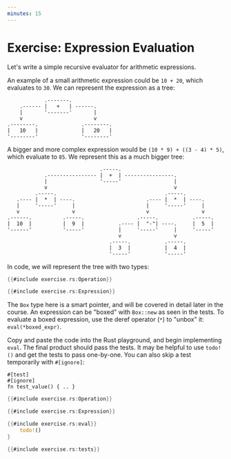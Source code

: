 ```yaml
---
minutes: 15
---
```


# Exercise: Expression Evaluation

Let's write a simple recursive evaluator for arithmetic expressions.

An example of a small arithmetic expression could be `10 + 20`, which evaluates
to `30`. We can represent the expression as a tree:

<!-- mdbook-xgettext: skip -->

```bob
            .-------.
    .------ |   +   | ------.
    |       '-------'       |
    v                       v
.--------.              .--------.
|   10   |              |   20   |
'--------'              '--------'
```

A bigger and more complex expression would be `(10 * 9) + ((3 - 4) * 5)`, which
evaluate to `85`. We represent this as a much bigger tree:

<!-- mdbook-xgettext: skip -->

```bob
                              .-----.
            .---------------- |  +  | ----------------.
            |                 '-----'                 |
            v                                         v
         .-----.                                   .-----.
   .---- |  *  | ----.                       .---- |  *  | ----.
   |     '-----'     |                       |     '-----'     |
   v                 v                       v                 v
.------.          .-----.                 .-----.           .-----.
|  10  |          |  9  |           .---- |  "-"| ----.     |  5  |
'------'          '-----'           |     '-----'     |     '-----'
                                    v                 v
                                 .-----.           .-----.
                                 |  3  |           |  4  |
                                 '-----'           '-----'
```

In code, we will represent the tree with two types:

```rust
{{#include exercise.rs:Operation}}

{{#include exercise.rs:Expression}}
```

The `Box` type here is a smart pointer, and will be covered in detail later in
the course. An expression can be "boxed" with `Box::new` as seen in the tests.
To evaluate a boxed expression, use the deref operator (`*`) to "unbox" it:
`eval(*boxed_expr)`.

Copy and paste the code into the Rust playground, and begin implementing `eval`.
The final product should pass the tests. It may be helpful to use `todo!()` and
get the tests to pass one-by-one. You can also skip a test temporarily with
`#[ignore]`:

```none
#[test]
#[ignore]
fn test_value() { .. }
```

```rust
{{#include exercise.rs:Operation}}

{{#include exercise.rs:Expression}}

{{#include exercise.rs:eval}}
    todo!()
}

{{#include exercise.rs:tests}}
```
